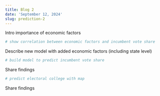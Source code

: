 ```yaml
---
title: Blog 2
date: 'September 12, 2024'
slug: prediction-2
---
```




Intro importance of economic factors


``` r
# show correlation between economic factors and incumbent vote share
```

Describe new model with added economic factors (including state level)


``` r
# build model to predict incumbent vote share
```

Share findings


``` r
# predict electoral college with map
```

Share findings
